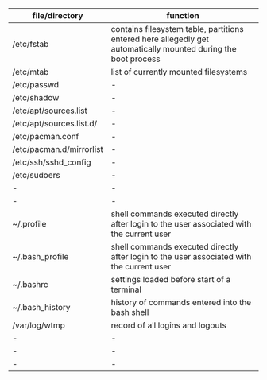 | file/directory           | function                                                                                                       |
|--------------------------|----------------------------------------------------------------------------------------------------------------|
| /etc/fstab               | contains filesystem table, partitions entered here allegedly get automatically mounted during the boot process |
| /etc/mtab                | list of currently mounted filesystems                                                                          |
| /etc/passwd              | -                                                                                                              |
| /etc/shadow              | -                                                                                                              |
| /etc/apt/sources.list    | -                                                                                                              |
| /etc/apt/sources.list.d/ | -                                                                                                              |
| /etc/pacman.conf         | -                                                                                                              |
| /etc/pacman.d/mirrorlist | -                                                                                                              |
| /etc/ssh/sshd_config     | -                                                                                                              |
| /etc/sudoers             | -                                                                                                              |
| -                        | -                                                                                                              |
| -                        | -                                                                                                              |
| ~/.profile               | shell commands executed directly after login to the user associated with the current user                      |
| ~/.bash_profile          | shell commands executed directly after login to the user associated with the current user                      |
| ~/.bashrc                | settings loaded before start of a terminal                                                                     |
| ~/.bash_history          | history of commands entered into the bash shell                                                                |
| /var/log/wtmp            | record of all logins and logouts                                                                               |
| -                        | -                                                                                                              |
| -                        | -                                                                                                              |
| -                        | -                                                                                                              |
